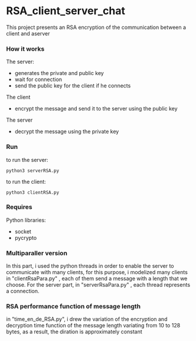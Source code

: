 # RSA_client_server_chat
This project presents an RSA encryption of the communication between a client and aserver
### How it works
The server:
  - generates the private and public key
  - wait for connection
  - send the public key for the client if he connects

The client
  - encrypt the message and send it to the server using the public key

The server
  - decrypt the message using the private key
      
### Run
to run the server:

    python3 serverRSA.py
to run the client:

    python3 clientRSA.py
### Requires
Python libraries:
  - socket
  - pycrypto
### Multiparaller version
In this part, i used the python threads in order to enable the server to communicate with many clients, for this purpose, i 
modelized many clients in "clientRsaPara.py" , each of them send a message with a length that we choose. For the server part, in 
"serverRsaPara.py" , each thread represents a  connection.

### RSA performance function of message length
in "time_en_de_RSA.py", i drew the variation of the encryption and decryption time function of the message length variating from 10 to 128 bytes, as a result, the diration is approximately constant
